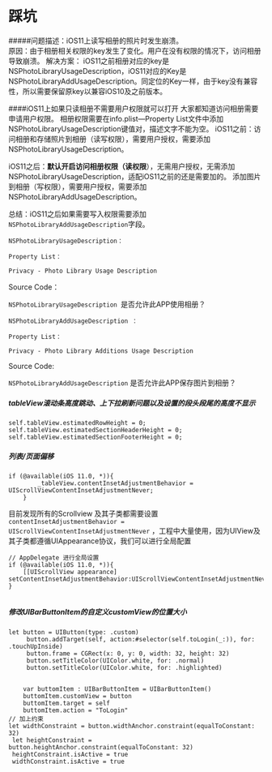 # 踩坑

#####问题描述：iOS11上读写相册的照片时发生崩溃。     
原因：由于相册相关权限的key发生了变化。用户在没有权限的情况下，访问相册导致崩溃。 
解决方案： 
iOS11之前相册对应的key是NSPhotoLibraryUsageDescription，iOS11对应的Key是NSPhotoLibraryAddUsageDescription。同定位的Key一样，由于key没有兼容性，所以需要保留原key以兼容iOS10及之前版本。

####iOS11上如果只读相册不需要用户权限就可以打开
大家都知道访问相册需要申请用户权限。 相册权限需要在info.plist—Property List文件中添加NSPhotoLibraryUsageDescription键值对，描述文字不能为空。 iOS11之前：访问相册和存储照片到相册（读写权限），需要用户授权，需要添加NSPhotoLibraryUsageDescription。

iOS11之后：**默认开启访问相册权限（读权限**），无需用户授权，无需添加NSPhotoLibraryUsageDescription，适配iOS11之前的还是需要加的。 添加图片到相册（写权限），需要用户授权，需要添加 NSPhotoLibraryAddUsageDescription。

总结：iOS11之后如果需要写入权限需要添加`NSPhotoLibraryAddUsageDescription`字段。 
```
NSPhotoLibraryUsageDescription：

Property List：

Privacy - Photo Library Usage Description
```
Source Code：

`NSPhotoLibraryUsageDescription `是否允许此APP使用相册？
```
NSPhotoLibraryAddUsageDescription ：

Property List：

Privacy - Photo Library Additions Usage Description
```
Source Code:

`NSPhotoLibraryAddUsageDescription` 是否允许此APP保存图片到相册？

##### tableView滚动条高度跳动、上下拉刷新问题以及设置的段头段尾的高度不显示
```
self.tableView.estimatedRowHeight = 0;
self.tableView.estimatedSectionHeaderHeight = 0;
self.tableView.estimatedSectionFooterHeight = 0;
```
##### 列表/页面偏移
```
if (@available(iOS 11.0, *)){
        _tableView.contentInsetAdjustmentBehavior = UIScrollViewContentInsetAdjustmentNever;
    }
```
目前发现所有的Scrollview 及其子类都需要设置     `contentInsetAdjustmentBehavior = UIScrollViewContentInsetAdjustmentNever` ，工程中大量使用，因为UIView及其子类都遵循UIAppearance协议，我们可以进行全局配置

```
// AppDelegate 进行全局设置
if (@available(iOS 11.0, *)){
    [[UIScrollView appearance] setContentInsetAdjustmentBehavior:UIScrollViewContentInsetAdjustmentNever];
}
    
```

##### 修改UIBarButtonItem的自定义customView的位置大小
```
let button = UIButton(type: .custom)
     button.addTarget(self, action:#selector(self.toLogin(_:)), for: .touchUpInside)
     button.frame = CGRect(x: 0, y: 0, width: 32, height: 32)
     button.setTitleColor(UIColor.white, for: .normal)
     button.setTitleColor(UIColor.white, for: .highlighted)


    var buttomItem : UIBarButtonItem = UIBarButtonItem()
    buttomItem.customView = button
    buttomItem.target = self
    buttomItem.action = "ToLogin"
// 加上约束 
let widthConstraint = button.widthAnchor.constraint(equalToConstant: 32)
 let heightConstraint = button.heightAnchor.constraint(equalToConstant: 32)
 heightConstraint.isActive = true
 widthConstraint.isActive = true
 ```
